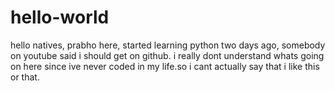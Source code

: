 # hello-world

hello natives,
 prabho here, started learning python two days ago, somebody on youtube said i should get on github.
 i really dont understand whats going on here since ive never coded in my life.so i cant actually say that i like this or that. 
 
